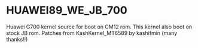 # HUAWEI89_WE_JB_700
Huawei G700 kernel source for boot on CM12 rom. This kernel also boot on stock JB rom.
Patches from KashKernel_MT6589 by kashifmin (many thanks!!)
